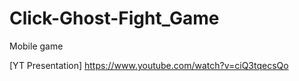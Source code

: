 # Click-Ghost-Fight_Game
Mobile game

[YT Presentation] https://www.youtube.com/watch?v=ciQ3tqecsQo
